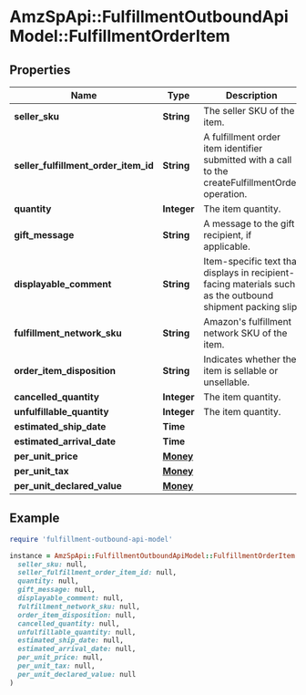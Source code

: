 # AmzSpApi::FulfillmentOutboundApiModel::FulfillmentOrderItem

## Properties

| Name | Type | Description | Notes |
| ---- | ---- | ----------- | ----- |
| **seller_sku** | **String** | The seller SKU of the item. |  |
| **seller_fulfillment_order_item_id** | **String** | A fulfillment order item identifier submitted with a call to the createFulfillmentOrder operation. |  |
| **quantity** | **Integer** | The item quantity. |  |
| **gift_message** | **String** | A message to the gift recipient, if applicable. | [optional] |
| **displayable_comment** | **String** | Item-specific text that displays in recipient-facing materials such as the outbound shipment packing slip. | [optional] |
| **fulfillment_network_sku** | **String** | Amazon&#39;s fulfillment network SKU of the item. | [optional] |
| **order_item_disposition** | **String** | Indicates whether the item is sellable or unsellable. | [optional] |
| **cancelled_quantity** | **Integer** | The item quantity. |  |
| **unfulfillable_quantity** | **Integer** | The item quantity. |  |
| **estimated_ship_date** | **Time** |  | [optional] |
| **estimated_arrival_date** | **Time** |  | [optional] |
| **per_unit_price** | [**Money**](Money.md) |  | [optional] |
| **per_unit_tax** | [**Money**](Money.md) |  | [optional] |
| **per_unit_declared_value** | [**Money**](Money.md) |  | [optional] |

## Example

```ruby
require 'fulfillment-outbound-api-model'

instance = AmzSpApi::FulfillmentOutboundApiModel::FulfillmentOrderItem.new(
  seller_sku: null,
  seller_fulfillment_order_item_id: null,
  quantity: null,
  gift_message: null,
  displayable_comment: null,
  fulfillment_network_sku: null,
  order_item_disposition: null,
  cancelled_quantity: null,
  unfulfillable_quantity: null,
  estimated_ship_date: null,
  estimated_arrival_date: null,
  per_unit_price: null,
  per_unit_tax: null,
  per_unit_declared_value: null
)
```

